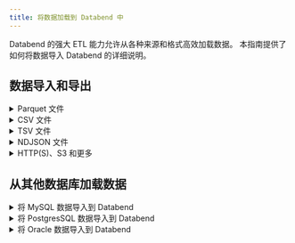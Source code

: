 ```yaml
---
title: 将数据加载到 Databend 中
---
```


Databend 的强大 ETL 能力允许从各种来源和格式高效加载数据。
本指南提供了如何将数据导入 Databend 的详细说明。

## 数据导入和导出

<details>
<summary> Parquet 文件 </summary>

- [如何将 Parquet 文件加载到表中](./03-load-semistructured/00-load-parquet.md)
- [如何将表导出到 Parquet 文件](../50-unload-data/00-unload-parquet.md)
- [如何直接在 Parquet 文件上查询](./04-transform/00-querying-parquet.md)
 
</details>

<details>
<summary> CSV 文件 </summary>

- [如何将 CSV 文件加载到表中](./03-load-semistructured/01-load-csv.md)
- [如何将表导出到 CSV 文件](../50-unload-data/01-unload-csv.md)
- [如何直接在 CSV 文件上查询](./04-transform/01-querying-csv.md)

</details>


<details>
<summary> TSV 文件 </summary>

- [如何将 TSV 文件加载到表中](./03-load-semistructured/02-load-tsv.md)
- [如何将表导出到 TSV 文件](../50-unload-data/02-unload-tsv.md)
- [如何直接在 TSV 文件上查询](./04-transform/02-querying-tsv.md)

</details>

<details>
<summary> NDJSON 文件 </summary>

- [如何将 NDJSON 文件加载到表中](./03-load-semistructured/03-load-ndjson.md)
- [如何将表导出到 NDJSON 文件](../50-unload-data/03-unload-ndjson.md)
- [如何直接在 NDJSON 文件上查询](./04-transform/03-querying-ndjson.md)

</details>


<details>
<summary> HTTP(S)、S3 和更多 </summary>

- [了解阶段](./00-stage/index.md)
- [从阶段加载](./01-load/00-stage.md)
- [从桶加载](./01-load/01-s3.md)
- [从本地文件加载](./01-load/02-local.md)
- [从远程文件加载](./01-load/03-http.md)

</details>


## 从其他数据库加载数据

<details>
<summary> 将 MySQL 数据导入到 Databend </summary>

- [如何将完整的 MySQL 表加载到 Databend 中](./02-load-db/datax.md)
- [如何将 MySQL 的完整和增量更改同步到 Databend 中](./02-load-db/debezium.md)

</details>

<details>
<summary> 将 PostgresSQL 数据导入到 Databend </summary>

- [如何将 PostgresSQL 的完整和增量更改同步到 Databend 中](./02-load-db/flink-cdc.md)

</details>

<details>
<summary> 将 Oracle 数据导入到 Databend </summary>

- [如何将 Oracle 的完整和增量更改同步到 Databend 中](./02-load-db/flink-cdc.md)

</details>